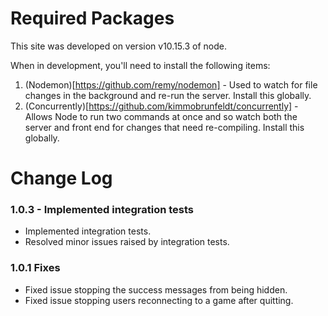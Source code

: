 

# Required Packages

This site was developed on version v10.15.3 of node.

When in development, you'll need to install the following items:

  1) (Nodemon)[https://github.com/remy/nodemon] - Used to watch for file changes in the background and re-run the server. Install this globally.
  2) (Concurrently)[https://github.com/kimmobrunfeldt/concurrently] - Allows Node to run two commands at once and so watch both the server and front end for changes that need re-compiling. Install this globally.


# Change Log

### 1.0.3 - Implemented integration tests

  * Implemented integration tests.
  * Resolved minor issues raised by integration tests.

### 1.0.1 Fixes

  * Fixed issue stopping the success messages from being hidden.
  * Fixed issue stopping users reconnecting to a game after quitting.